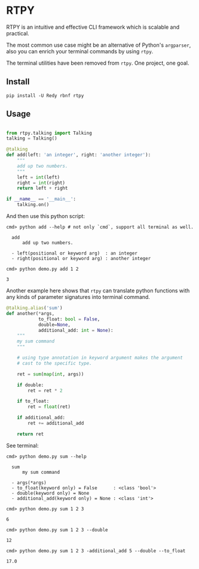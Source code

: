 
RTPY
====================

RTPY is an intuitive and effective CLI framework which is scalable and practical.

The most common use case might be an alternative of Python's `argparser`, also you can enrich your terminal commands
by using `rtpy`.

The terminal utilities have been removed from `rtpy`. One project, one goal.

Install
--------------------

```
pip install -U Redy rbnf rtpy
```

Usage
----------------------------------

```python

from rtpy.talking import Talking
talking = Talking()

@talking
def add(left: 'an integer', right: 'another integer'):
    """
    add up two numbers.
    """
    left = int(left)
    right = int(right)
    return left + right

if __name__ == '__main__':
    talking.on()

```
And then use this python script:

```shell
cmd> python add --help # not only `cmd`, support all terminal as well.

  add
      add up two numbers.

  - left(positional or keyword arg)  : an integer
  - right(positional or keyword arg) : another integer

cmd> python demo.py add 1 2

3
```

Another example here shows that `rtpy` can translate python functions with
any kinds of parameter signatures into terminal command.

```python
@talking.alias('sum')
def another(*args,
            to_float: bool = False,
            double=None,
            additional_add: int = None):
    """
    my sum command
    """

    # using type annotation in keyword argument makes the argument
    # cast to the specific type.

    ret = sum(map(int, args))

    if double:
        ret = ret * 2

    if to_float:
        ret = float(ret)

    if additional_add:
        ret += additional_add

    return ret
```

See terminal:

```shell
cmd> python demo.py sum --help

  sum
      my sum command

  - args(*args)
  - to_float(keyword only) = False      : <class 'bool'>
  - double(keyword only) = None
  - additional_add(keyword only) = None : <class 'int'>

cmd> python demo.py sum 1 2 3

6

cmd> python demo.py sum 1 2 3 --double

12

cmd> python demo.py sum 1 2 3 -additional_add 5 --double --to_float

17.0
```

